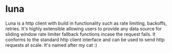 # luna
Luna is a http client with build in functionality such as rate limiting, backoffs, retries. It's highly extensible allowing users to provide any data source for sliding window rate limiter fallback functions incase the request fails. It conforms to the standard http client interface and can be used to send http requests at scale. It's named after my cat :)
